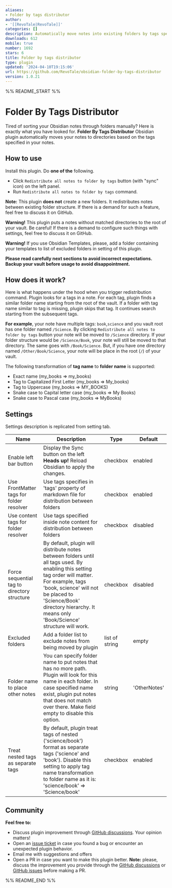 ```yaml
---
aliases:
- Folder by tags distributor
author:
- '[[RevoTale|RevoTale]]'
categories: []
description: Automatically move notes into existing folders by tags specified in note.
downloads: 612
mobile: true
number: 1692
stars: 6
title: Folder by tags distributor
type: plugin
updated: '2024-04-10T19:15:06'
url: https://github.com/RevoTale/obsidian-folder-by-tags-distributor
version: 1.0.21
---
```


%% README_START %%

# Folder By Tags Distributor
Tired of sorting your Obsidian notes through folders manually?
Here is exactly what you have looked for.
**Folder By Tags Distributor** Obsidian plugin automatically moves your notes to directories based on the tags
specified in your notes. 

## How to use
Install this plugin. Do **one of the** following.
- Click `Redistribute all notes to folder by tags` button (with "sync" icon) on the left panel.
- Run `Redistribute all notes to folder by tags` command.

**Note:** This plugin **does not** create a new folders.
It redistributes notes between existing folder structure.
If there is a demand for such a feature, feel free to discuss it on GitHub.

**Warning!**
This plugin puts a notes without matched directories to the root of your vault.
Be careful!
If there is a demand to configure such things with settings, feel free to discuss it on GitHub.

**Warning!**
If you use Obsidian Templates, please,
add a folder containing your templates to list of excluded folders in setting of this plugin.

**Please read carefully next sections to avoid incorrect expectations.
Backup your vault before usage to avoid disappointment.**

## How does it work?
Here is what happens under the hood when you trigger redistribution command.
Plugin looks for a tags in a note.
For each tag, plugin finds a similar folder name starting from the root of the vault.
If a folder with tag name similar to tag is missing, plugin skips that tag. It continues search starting from the subsequent tags.

**For example**, your note have multiple tags: `book`,`science` and you vault root has one folder named `/Science`.
By clicking `Redistribute all notes to folder by tags` button your note will be moved to `/Science` directory.
If your folder structure would be `/Science/Book`, your note will still be moved to that directory.
The same goes with `/Book/Science`.
But, if you have one directory named `/Other/Book/Science`, your note will be place in the root (`/`) of your vault. 

The following transformation of **tag name** to **folder name** is supported:
- Exact name (my_books => my_books) 
- Tag to Capitalized First Letter (my_books => My_books)  
- Tag to Uppercase (my_books => MY_BOOKS)
- Snake case to Capital letter case (my_books => My Books)
- Snake case to Pascal case (my_books => MyBooks)

## Settings
Settings description is replicated from setting tab.

| Name                                        | Description                                                                                                                                                                                                                                                                 | Type           | Default      |
|---------------------------------------------|-----------------------------------------------------------------------------------------------------------------------------------------------------------------------------------------------------------------------------------------------------------------------------|----------------|--------------|
| Enable left bar button                      | Display the Sync button on the left **Heads up!** Reload Obsidian to apply the changes.                                                                                                                                                                                     | checkbox       | enabled      |
| Use FrontMatter tags for folder resolver    | Use tags specifies in 'tags' property of markdown file for distribution between folders                                                                                                                                                                                     | checkbox       | enabled      |
| Use content tags for folder resolver        | Use tags specified inside note content for distribution between folders                                                                                                                                                                                                     | checkbox       | disabled     |
| Force sequential tag to directory structure | By default, plugin will distribute notes between folders until all tags used. By enabling this setting tag order will matter. For example, tags 'book, science' will not be placed to 'Science/Book' directory hierarchy. It means only 'Book/Science' structure will work. | checkbox       | disabled     |
| Excluded folders                            | Add a folder list to exclude notes from being moved by plugin                                                                                                                                                                                                               | list of string | empty        |
| Folder name to place other notes            | You can specify folder name to put notes that has no more path. Plugin will look for this name in each folder. In case specified name exist, plugin put notes that does not match over there. Make field empty to disable this option.                                      | string         | 'OtherNotes' |
| Treat nested tags as separate tags          | By default, plugin treat tags of nested ('science/book') format as separate tags ('science' and 'book'). Disable this setting to apply tag name transformation to folder name as it is: 'science/book' => 'Science/book'                                                    | checkbox       | enabled      |

## Community
**Feel free to:**
- Discuss plugin improvement through [GitHub discussions](https://github.com/RevoTale/obsidian-folder-by-tags-distributor-plugin/discussions). Your opinion matters!
- Open an [issue ticket](https://github.com/RevoTale/obsidian-folder-by-tags-distributor-plugin/issues) in case you found a bug or encounter an unexpected plugin behavior.
- Email me with suggestions and offers
- Open a PR in case you want to make this plugin better. **Note:** please, discuss the improvement you provide through the [GitHub discussions](https://github.com/RevoTale/obsidian-folder-by-tags-distributor-plugin/discussions) or [GitHub issues](https://github.com/RevoTale/obsidian-folder-by-tags-distributor-plugin/issues) before making a PR.




%% README_END %%